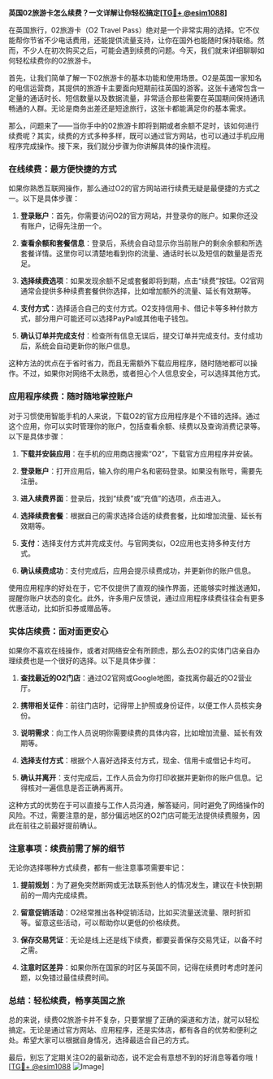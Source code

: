 **英国02旅游卡怎么续费？一文详解让你轻松搞定[[TG💪+ @esim1088](https://t.me/s/esim1088)]**

在英国旅行，02旅游卡（O2 Travel Pass）绝对是一个非常实用的选择。它不仅能帮你节省不少电话费用，还能提供流量支持，让你在国外也能随时保持联络。然而，不少人在初次购买之后，可能会遇到续费的问题。今天，我们就来详细聊聊如何轻松续费你的02旅游卡。

首先，让我们简单了解一下02旅游卡的基本功能和使用场景。O2是英国一家知名的电信运营商，其提供的旅游卡主要面向短期前往英国的游客。这张卡通常包含一定量的通话时长、短信数量以及数据流量，非常适合那些需要在英国期间保持通讯畅通的人群。无论是商务出差还是短途旅行，这张卡都能满足你的基本需求。

那么，问题来了——当你手中的02旅游卡即将到期或者余额不足时，该如何进行续费呢？其实，续费的方式多种多样，既可以通过官方网站，也可以通过手机应用程序完成操作。接下来，我们就分步骤为你讲解具体的操作流程。

### 在线续费：最方便快捷的方式

如果你熟悉互联网操作，那么通过O2的官方网站进行续费无疑是最便捷的方式之一。以下是具体步骤：

1. **登录账户**：首先，你需要访问O2的官方网站，并登录你的账户。如果你还没有账户，记得先注册一个。
   
2. **查看余额和套餐信息**：登录后，系统会自动显示你当前账户的剩余余额和所选套餐详情。这里你可以清楚地看到你的流量、通话时长以及短信的数量是否充足。

3. **选择续费选项**：如果发现余额不足或套餐即将到期，点击“续费”按钮。O2官网通常会提供多种续费套餐供你选择，比如增加额外的流量、延长有效期等。

4. **支付方式**：选择适合自己的支付方式。O2支持信用卡、借记卡等多种付款方式，部分用户可能还可以选择PayPal或其他电子钱包。

5. **确认订单并完成支付**：检查所有信息无误后，提交订单并完成支付。支付成功后，系统会自动更新你的账户信息。

这种方法的优点在于省时省力，而且无需额外下载应用程序，随时随地都可以操作。不过，如果你对网络不太熟悉，或者担心个人信息安全，可以选择其他方式。

### 应用程序续费：随时随地掌控账户

对于习惯使用智能手机的人来说，下载O2的官方应用程序是个不错的选择。通过这个应用，你可以实时管理你的账户，包括查看余额、续费以及查询消费记录等。以下是具体步骤：

1. **下载并安装应用**：在手机的应用商店搜索“O2”，下载官方应用程序并安装。

2. **登录账户**：打开应用后，输入你的用户名和密码登录。如果没有账号，需要先注册。

3. **进入续费界面**：登录后，找到“续费”或“充值”的选项，点击进入。

4. **选择续费套餐**：根据自己的需求选择合适的续费套餐，比如增加流量、延长有效期等。

5. **支付**：选择支付方式并完成支付。与官网类似，O2应用也支持多种支付方式。

6. **确认续费成功**：支付完成后，应用会提示续费成功，并更新你的账户信息。

使用应用程序的好处在于，它不仅提供了直观的操作界面，还能够实时推送通知，提醒你账户状态的变化。此外，许多用户反馈说，通过应用程序续费往往会有更多优惠活动，比如折扣券或赠品等。

### 实体店续费：面对面更安心

如果你不喜欢在线操作，或者对网络安全有所顾虑，那么去O2的实体门店亲自办理续费也是一个很好的选择。以下是具体步骤：

1. **查找最近的O2门店**：通过O2官网或Google地图，查找离你最近的O2营业厅。

2. **携带相关证件**：前往门店时，记得带上护照或身份证件，以便工作人员核实身份。

3. **说明需求**：向工作人员说明你需要续费的具体内容，比如增加流量、延长有效期等。

4. **选择支付方式**：根据个人喜好选择支付方式，现金、信用卡或借记卡均可。

5. **确认并离开**：支付完成后，工作人员会为你打印收据并更新你的账户信息。记得核对一遍信息是否正确再离开。

这种方式的优势在于可以直接与工作人员沟通，解答疑问，同时避免了网络操作的风险。不过，需要注意的是，部分偏远地区的O2门店可能无法提供续费服务，因此在前往之前最好提前确认。

### 注意事项：续费前需了解的细节

无论你选择哪种方式续费，都有一些注意事项需要牢记：

1. **提前规划**：为了避免突然断网或无法联系到他人的情况发生，建议在卡快到期前的一周内完成续费。

2. **留意促销活动**：O2经常推出各种促销活动，比如买流量送流量、限时折扣等。留意这些活动，可以帮助你以更低的价格续费。

3. **保存交易凭证**：无论是线上还是线下续费，都要妥善保存交易凭证，以备不时之需。

4. **注意时区差异**：如果你所在国家的时区与英国不同，记得在续费时考虑时差问题，以免错过最佳续费时间。

### 总结：轻松续费，畅享英国之旅

总的来说，续费02旅游卡并不复杂，只要掌握了正确的渠道和方法，就可以轻松搞定。无论是通过官方网站、应用程序，还是实体店，都有各自的优势和便利之处。希望大家可以根据自身情况，选择最适合自己的方式。

最后，别忘了定期关注O2的最新动态，说不定会有意想不到的好消息等着你哦！[[TG💪+ @esim1088](https://t.me/s/esim1088) ![Image](https://i.postimg.cc/4NQfJmqS/Snipaste-2025-05-13-00-14-12.png)]